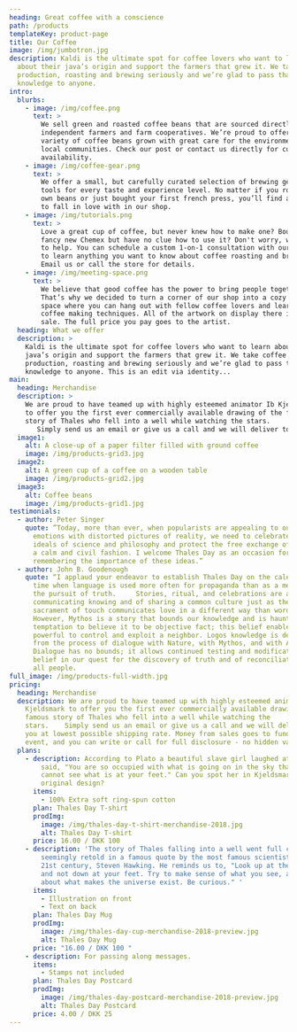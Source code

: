 ```yaml
---
heading: Great coffee with a conscience
path: /products
templateKey: product-page
title: Our Coffee
image: /img/jumbotron.jpg
description: Kaldi is the ultimate spot for coffee lovers who want to learn
  about their java’s origin and support the farmers that grew it. We take coffee
  production, roasting and brewing seriously and we’re glad to pass that
  knowledge to anyone.
intro:
  blurbs:
    - image: /img/coffee.png
      text: >
        We sell green and roasted coffee beans that are sourced directly from
        independent farmers and farm cooperatives. We’re proud to offer a
        variety of coffee beans grown with great care for the environment and
        local communities. Check our post or contact us directly for current
        availability.
    - image: /img/coffee-gear.png
      text: >
        We offer a small, but carefully curated selection of brewing gear and
        tools for every taste and experience level. No matter if you roast your
        own beans or just bought your first french press, you’ll find a gadget
        to fall in love with in our shop.
    - image: /img/tutorials.png
      text: >
        Love a great cup of coffee, but never knew how to make one? Bought a
        fancy new Chemex but have no clue how to use it? Don't worry, we’re here
        to help. You can schedule a custom 1-on-1 consultation with our baristas
        to learn anything you want to know about coffee roasting and brewing.
        Email us or call the store for details.
    - image: /img/meeting-space.png
      text: >
        We believe that good coffee has the power to bring people together.
        That’s why we decided to turn a corner of our shop into a cozy meeting
        space where you can hang out with fellow coffee lovers and learn about
        coffee making techniques. All of the artwork on display there is for
        sale. The full price you pay goes to the artist.
  heading: What we offer
  description: >
    Kaldi is the ultimate spot for coffee lovers who want to learn about their
    java’s origin and support the farmers that grew it. We take coffee
    production, roasting and brewing seriously and we’re glad to pass that
    knowledge to anyone. This is an edit via identity...
main:
  heading: Merchandise
  description: >
    We are proud to have teamed up with highly esteemed animator Ib Kjeldsmark
    to offer you the first ever commercially available drawing of the famous
    story of Thales who fell into a well while watching the stars.
       Simply send us an email or give us a call and we will deliver to you at lowest possible shipping rate. Money from sales goes to funding the event, and you can write or call for full disclosure - no hidden variables.
  image1:
    alt: A close-up of a paper filter filled with ground coffee
    image: /img/products-grid3.jpg
  image2:
    alt: A green cup of a coffee on a wooden table
    image: /img/products-grid2.jpg
  image3:
    alt: Coffee beans
    image: /img/products-grid1.jpg
testimonials:
  - author: Peter Singer
    quote: ”Today, more than ever, when popularists are appealing to our baser
      emotions with distorted pictures of reality, we need to celebrate the
      ideals of science and philosophy and protect the free exchange of ideas in
      a calm and civil fashion. I welcome Thales Day as an occasion for
      remembering the importance of these ideas.”
  - author: John B. Goodenough
    quote: “I applaud your endeavor to establish Thales Day on the calendar at a
      time when language is used more often for propaganda than as a medium for
      the pursuit of truth.     Stories, ritual, and celebrations are a way of
      communicating knowing and of sharing a common culture just as the
      sacrament of touch communicates love in a different way than words.
      However, Mythos is a story that bounds our knowledge and is haunted by its
      temptation to believe it to be objective fact; this belief enables the
      powerful to control and exploit a neighbor. Logos knowledge is derived
      from the process of dialogue with Nature, with Mythos, and with Adversary.
      Dialogue has no bounds; it allows continued testing and modification of
      belief in our quest for the discovery of truth and of reconciliation with
      all people.
full_image: /img/products-full-width.jpg
pricing:
  heading: Merchandise
  description: We are proud to have teamed up with highly esteemed animator Ib
    Kjeldsmark to offer you the first ever commercially available drawing of the
    famous story of Thales who fell into a well while watching the
    stars.    Simply send us an email or give us a call and we will deliver to
    you at lowest possible shipping rate. Money from sales goes to funding the
    event, and you can write or call for full disclosure - no hidden variables.
  plans:
    - description: According to Plato a beautiful slave girl laughed at Thales and
        said, "You are so occupied with what is going on in the sky that you
        cannot see what is at your feet." Can you spot her in Kjeldsmark's
        original design?
      items:
        - 100% Extra soft ring-spun cotton
      plan: Thales Day T-shirt
      prodImg:
        image: /img/thales-day-t-shirt-merchandise-2018.jpg
        alt: Thales Day T-shirt
      price: 16.00 / DKK 100
    - description: 'The story of Thales falling into a well went full circle when
        seemingly retold in a famous quote by the most famous scientist of the
        21st century, Steven Hawking. He reminds us to, "Look up at the stars
        and not down at your feet. Try to make sense of what you see, and wonder
        about what makes the universe exist. Be curious." '
      items:
        - Illustration on front
        - Text on back
      plan: Thales Day Mug
      prodImg:
        image: /img/thales-day-cup-merchandise-2018-preview.jpg
        alt: Thales Day Mug
      price: "16.00 / DKK 100 "
    - description: For passing along messages.
      items:
        - Stamps not included
      plan: Thales Day Postcard
      prodImg:
        image: /img/thales-day-postcard-merchandise-2018-preview.jpg
        alt: Thales Day Postcard
      price: 4.00 / DKK 25
---
```

